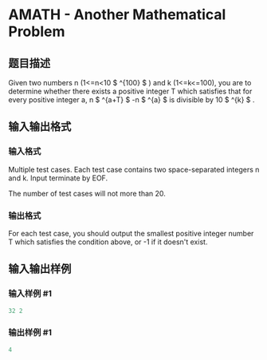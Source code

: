 # AMATH - Another Mathematical Problem

## 题目描述

Given two numbers n (1<=n<10 $ ^{100} $ ) and k (1<=k<=100), you are to determine whether there exists a positive integer T which satisfies that for every positive integer a, n $ ^{a+T} $ -n $ ^{a} $ is divisible by 10 $ ^{k} $ .

## 输入输出格式

### 输入格式

Multiple test cases. Each test case contains two space-separated integers n and k. Input terminate by EOF.

The number of test cases will not more than 20.

### 输出格式

For each test case, you should output the smallest positive integer number T which satisfies the condition above, or -1 if it doesn't exist.

## 输入输出样例

### 输入样例 #1

```cpp
32 2
```


### 输出样例 #1

```cpp
4
```


